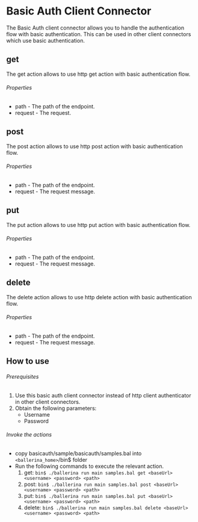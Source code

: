 # Basic Auth Client Connector

The Basic Auth client connector allows you to handle the authentication flow with basic authentication.
This can be used in other client connectors which use basic authentication.

## get
The get action allows to use http get action with basic authentication flow.

###### Properties
  * path - The path of the endpoint.
  * request - The request.

## post
The post action allows to use http post action with basic authentication flow.

###### Properties
  * path -  The path of the endpoint.
  * request -  The request message.

## put
The put action allows to use http put action with basic authentication flow.

###### Properties
  * path - The path of the endpoint.
  * request - The request message.

## delete
The delete action allows to use http delete action with basic authentication flow.

###### Properties
  * path - The path of the endpoint.
  * request - The request message.

## How to use

###### Prerequisites
1. Use this basic auth client connector instead of http client authenticator in other client connectors.
2. Obtain the following parameters:
    * Username
    * Password

###### Invoke the actions
- copy basicauth/sample/basicauth/samples.bal into `<ballerina_home>`/bin$ folder
- Run the following commands to execute the relevant action.
  1. get:
  `bin$ ./ballerina run main samples.bal get <baseUrl> <username> <password> <path>`
  2. post:
  `bin$ ./ballerina run main samples.bal post <baseUrl> <username> <password> <path>`
  3. put:
  `bin$ ./ballerina run main samples.bal put <baseUrl> <username> <password> <path>`
  4. delete:
  `bin$ ./ballerina run main samples.bal delete <baseUrl> <username> <password> <path>`
